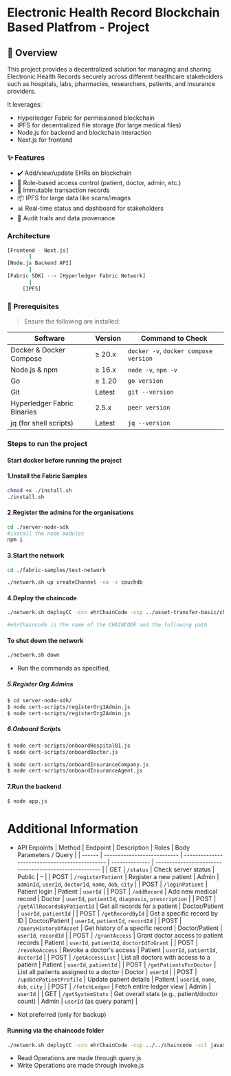 # Electronic Health Record Blockchain Based Platfrom - Project

## 🧩 Overview
This project provides a decentralized solution for managing and sharing Electronic Health Records securely across different healthcare stakeholders such as hospitals, labs, pharmacies, researchers, patients, and insurance providers.

It leverages:

- Hyperledger Fabric for permissioned blockchain
- IPFS for decentralized file storage (for large medical files)
- Node.js for backend and blockchain interaction
- Next.js for frontend

### ✨ Features
- ✔️ Add/view/update EHRs on blockchain
- 🔐 Role-based access control (patient, doctor, admin, etc.)
- 🧾 Immutable transaction records
- 📦 IPFS for large data like scans/images
- 📊 Real-time status and dashboard for stakeholders
- 🔎 Audit trails and data provenance

### Architecture
```bash
[Frontend - Next.js]
       |
[Node.js Backend API]
       |
[Fabric SDK] --> [Hyperledger Fabric Network]
       |
     [IPFS]

```
### 🚀 Prerequisites

> Ensure the following are installed:

| Software | Version | Command to Check |
|----------|---------|------------------|
| Docker & Docker Compose | ≥ 20.x | `docker -v`, `docker compose version` |
| Node.js & npm | ≥ 16.x | `node -v`, `npm -v` |
| Go | ≥ 1.20 | `go version` |
| Git | Latest | `git --version` |
| Hyperledger Fabric Binaries | 2.5.x | `peer version` |
| jq (for shell scripts) | Latest | `jq --version` |


### Steps to run the project

#### Start docker before running the project

#### 1.Install the Fabric Samples
```bash
chmod +x ./install.sh
./install.sh
```

#### 2.Register the admins for the organisations
```bash
cd ./server-node-sdk
#install the node modules
npm i
```

#### 3.Start the network
```bash
cd ./fabric-samples/test-network

./network.sh up createChannel -ca -s couchdb
```

#### 4.Deploy the chaincode
```bash
./network.sh deployCC -ccn ehrChainCode -ccp ../asset-transfer-basic/chaincode-javascript/ -ccl javascript

#ehrChaincode is the name of the CHAINCODE and the following path
```

#### To shut down the network
```bash
./network.sh down
```
- Run the commands as specified,
##### 5.Register Org Admins
```bash
$ cd server-node-sdk/
$ node cert-scripts/registerOrg1Admin.js
$ node cert-scripts/registerOrg2Admin.js
```

##### 6.Onboard Scripts
```bash
$ node cert-scripts/onboardHospital01.js
$ node cert-scripts/onboardDoctor.js

$ node cert-scripts/onboardInsuranceCompany.js
$ node cert-scripts/onboardInsuranceAgent.js
```
#### 7.Run the backend
```bash
$ node app.js
```
# Additional Information
- API Enpoints
| Method | Endpoint                    | Description                                    | Roles          | Body Parameters / Query                                |
| ------ | --------------------------- | ---------------------------------------------- | -------------- | ------------------------------------------------------ |
| GET    | `/status`                   | Check server status                            | Public         | –                                                      |
| POST   | `/registerPatient`          | Register a new patient                         | Admin          | `adminId`, `userId`, `doctorId`, `name`, `dob`, `city` |
| POST   | `/loginPatient`             | Patient login                                  | Patient        | `userId`                                               |
| POST   | `/addRecord`                | Add new medical record                         | Doctor         | `userId`, `patientId`, `diagnosis`, `prescription`     |
| POST   | `/getAllRecordsByPatientId` | Get all records for a patient                  | Doctor/Patient | `userId`, `patientId`                                  |
| POST   | `/getRecordById`            | Get a specific record by ID                    | Doctor/Patient | `userId`, `patientId`, `recordId`                      |
| POST   | `/queryHistoryOfAsset`      | Get history of a specific record               | Doctor/Patient | `userId`, `recordId`                                   |
| POST   | `/grantAccess`              | Grant doctor access to patient records         | Patient        | `userId`, `patientId`, `doctorIdToGrant`               |
| POST   | `/revokeAccess`             | Revoke a doctor's access                       | Patient        | `userId`, `patientId`, `doctorId`                      |
| POST   | `/getAccessList`            | List all doctors with access to a patient      | Patient        | `userId`, `patientId`                                  |
| POST   | `/getPatientsForDoctor`     | List all patients assigned to a doctor         | Doctor         | `userId`                                               |
| POST   | `/updatePatientProfile`     | Update patient details                         | Patient        | `userId`, `name`, `dob`, `city`                        |
| POST   | `/fetchLedger`              | Fetch entire ledger view                       | Admin          | `userId`                                               |
| GET    | `/getSystemStats`           | Get overall stats (e.g., patient/doctor count) | Admin          | `userId` (as query param)                              |

- Not preferred (only for backup)
#### Running via the chaincode folder
```bash
./network.sh deployCC -ccn ehrChainCode -ccp ../../chaincode -ccl javascript
```

- Read Operations are made through query.js
- Write Operations are made through invoke.js